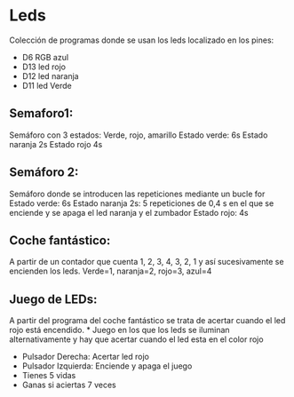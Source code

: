 # Leds

Colección de programas donde se usan los leds localizado en los pines:

- D6 RGB azul
- D13 led rojo
- D12 led naranja
- D11 led Verde
 
## Semaforo1:
Semáforo con 3 estados: Verde, rojo, amarillo
Estado verde: 6s
Estado naranja 2s
Estado rojo 4s

## Semáforo 2:
Semáforo donde se introducen las repeticiones mediante un bucle for
Estado verde: 6s
Estado naranja 2s: 5 repeticiones de 0,4 s en el que se enciende y se apaga el led naranja y el zumbador
Estado rojo: 4s

## Coche fantástico:
A partir de un contador que cuenta 1, 2, 3, 4, 3, 2, 1 y así sucesivamente se encienden los leds.
Verde=1, naranja=2, rojo=3, azul=4

## Juego de LEDs:
A partir del programa del coche fantástico se trata de acertar cuando el led rojo está encendido.  * Juego en los que los leds se iluminan alternativamente y hay que acertar cuando el led esta en el color rojo
- Pulsador Derecha: Acertar led rojo
- Pulsador Izquierda: Enciende y apaga el juego
- Tienes 5 vidas
- Ganas si aciertas 7 veces
